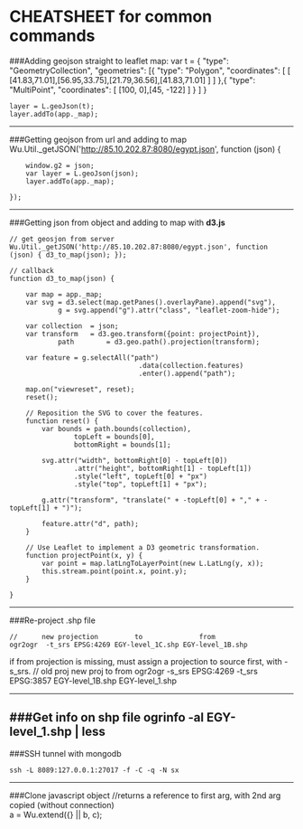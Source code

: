 CHEATSHEET for common commands
==============================

###Adding geojson straight to leaflet map:
	var t = {
		"type": "GeometryCollection",
		"geometries": [{
			"type": "Polygon",
			"coordinates": [
				[ [41.83,71.01],[56.95,33.75],[21.79,36.56],[41.83,71.01] ]
			]
			},{
				"type": "MultiPoint",
				"coordinates": [ [100, 0],[45, -122] ]
			}
		]
	}

	layer = L.geoJson(t);
	layer.addTo(app._map);

-----------------------------------------



###Getting geojson from url and adding to map
	Wu.Util._getJSON('http://85.10.202.87:8080/egypt.json', function (json) { 

		window.g2 = json;
		var layer = L.geoJson(json);
		layer.addTo(app._map);

	});


------------------------------------------



###Getting json from object and adding to map with **d3.js**

	// get geosjon from server
	Wu.Util._getJSON('http://85.10.202.87:8080/egypt.json', function (json) { d3_to_map(json); }); 

	// callback
	function d3_to_map(json) {

		var map = app._map;
		var svg = d3.select(map.getPanes().overlayPane).append("svg"),
				g = svg.append("g").attr("class", "leaflet-zoom-hide");

		var collection  = json;
		var transform   = d3.geo.transform({point: projectPoint}),
				path        = d3.geo.path().projection(transform);

		var feature = g.selectAll("path")
									.data(collection.features)
									.enter().append("path");

		map.on("viewreset", reset);
		reset();

		// Reposition the SVG to cover the features.
		function reset() {
			var bounds = path.bounds(collection),
					topLeft = bounds[0],
					bottomRight = bounds[1];

			svg.attr("width", bottomRight[0] - topLeft[0])
					.attr("height", bottomRight[1] - topLeft[1])
					.style("left", topLeft[0] + "px")
					.style("top", topLeft[1] + "px");

			g.attr("transform", "translate(" + -topLeft[0] + "," + -topLeft[1] + ")");

			feature.attr("d", path);
		}

		// Use Leaflet to implement a D3 geometric transformation.
		function projectPoint(x, y) {
			var point = map.latLngToLayerPoint(new L.LatLng(y, x));
			this.stream.point(point.x, point.y);
		}

	}
--------------------------------------------------------------



###Re-project .shp file

	//		new projection         to              from
	ogr2ogr  -t_srs EPSG:4269 EGY-level_1C.shp EGY-level_1B.shp


if from projection is missing, must assign a projection to source first, with -s_srs.
	// 	   old proj          new proj            to            from
	ogr2ogr -s_srs EPSG:4269 -t_srs EPSG:3857 EGY-level_1B.shp EGY-level_1.shp

--------------------------------------------------------------



###Get info on shp file 
	ogrinfo -al EGY-level_1.shp | less
---------------------------------------------------------------


###SSH tunnel with mongodb

	ssh -L 8089:127.0.0.1:27017 -f -C -q -N sx 
------------------------

###Clone javascript object
	//returns a reference to first arg, with 2nd arg copied (without connection)  
	a = Wu.extend({} || b, c);





